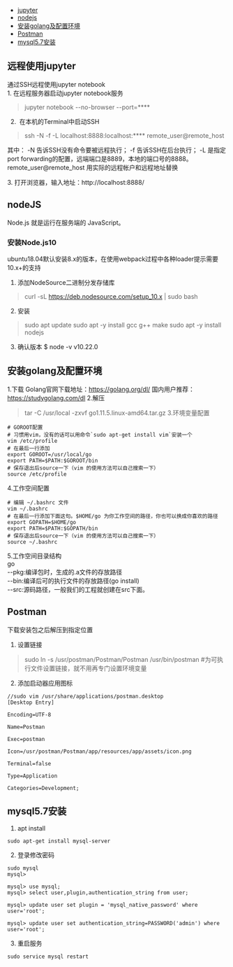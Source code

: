 * [jupyter](#远程使用jupyter)
* [nodejs](#nodejs)
* [安装golang及配置环境](#安装golang及配置环境)
* [Postman](#postman)
* [mysql5.7安装](#mysql5.7安装)

## 远程使用jupyter 
通过SSH远程使用jupyter notebook   
1.&nbsp;在远程服务器启动jupyter notebook服务

> jupyter notebook --no-browser --port=****  

2. &nbsp;在本机的Terminal中启动SSH

> ssh -N -f -L localhost:8888:localhost:**** remote_user@remote_host  

其中： -N 告诉SSH没有命令要被远程执行； -f 告诉SSH在后台执行； -L 是指定port forwarding的配置，远端端口是8889，本地的端口号的8888。remote_user@remote_host 用实际的远程帐户和远程地址替换  

3.&nbsp;打开浏览器，输入地址：http://localhost:8888/ 

## nodeJS

Node.js 就是运行在服务端的 JavaScript。

### 安装Node.js10

ubuntu18.04默认安装8.x的版本，在使用webpack过程中各种loader提示需要10.x+的支持

1. 添加NodeSource二进制分发存储库
> curl -sL https://deb.nodesource.com/setup_10.x | sudo bash

2. 安装
> sudo apt update
> sudo apt -y install gcc g++ make
> sudo apt -y install nodejs

3. 确认版本
$ node -v
v10.22.0

## 安装golang及配置环境
1.下载
Golang官网下载地址：https://golang.org/dl/
国内用户推荐：https://studygolang.com/dl
2.解压
> tar -C /usr/local -zxvf  go1.11.5.linux-amd64.tar.gz
3.环境变量配置
```
# GOROOT配置
# 习惯用vim，没有的话可以用命令`sudo apt-get install vim`安装一个
vim /etc/profile
# 在最后一行添加
export GOROOT=/usr/local/go
export PATH=$PATH:$GOROOT/bin
# 保存退出后source一下（vim 的使用方法可以自己搜索一下）
source /etc/profile
```
4.工作空间配置
```
# 编辑 ~/.bashrc 文件
vim ~/.bashrc
# 在最后一行添加下面这句。$HOME/go 为你工作空间的路径，你也可以换成你喜欢的路径
export GOPATH=$HOME/go
export PATH=$PATH:$GOPATH/bin
# 保存退出后source一下（vim 的使用方法可以自己搜索一下）
source ~/.bashrc
```
5.工作空间目录结构    
go  
--pkg:编译包时，生成的.a文件的存放路径  
--bin:编译后可的执行文件的存放路径(go install)  
--src:源码路径，一般我们的工程就创建在src下面。  

## Postman
下载安装包之后解压到指定位置
1. 设置链接
> sudo ln -s /usr/postman/Postman/Postman /usr/bin/postman #为可执行文件设置链接，就不用再专门设置环境变量

2. 添加启动器应用图标  
```
//sudo vim /usr/share/applications/postman.desktop
[Desktop Entry]
 
Encoding=UTF-8
 
Name=Postman
 
Exec=postman
 
Icon=/usr/postman/Postman/app/resources/app/assets/icon.png
 
Terminal=false
 
Type=Application
 
Categories=Development;
```

## mysql5.7安装
1. apt install
```
sudo apt-get install mysql-server
```
2. 登录修改密码
```
sudo mysql
mysql>

mysql> use mysql;
mysql> select user,plugin,authentication_string from user;

mysql> update user set plugin = 'mysql_native_password' where user='root';
​
mysql> update user set authentication_string=PASSWORD('admin') where user='root';
```
3. 重启服务
```
sudo service mysql restart
```
